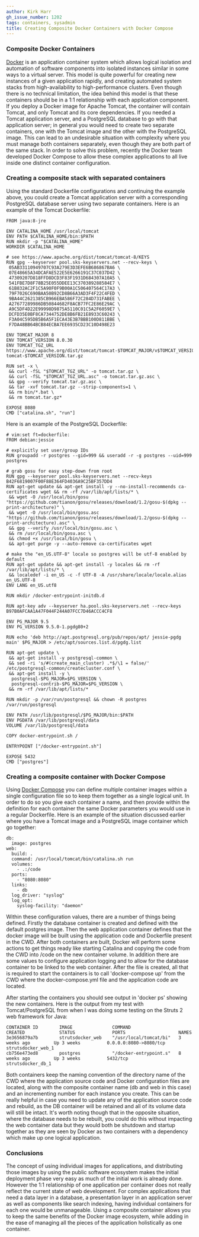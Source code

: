 ```yaml
---
author: Kirk Harr
gh_issue_number: 1202
tags: containers, sysadmin
title: Creating Composite Docker Containers with Docker Compose
---
```


### Composite Docker Containers

[Docker](https://docker.com) is an application container system which allows logical isolation and automation of software components into isolated instances similar in some ways to a virtual server. This model is quite powerful for creating new instances of a given application rapidly, and creating automated system stacks from high-availability to high-performance clusters. Even though there is no technical limitation, the idea behind this model is that these containers should be in a 1:1 relationship with each application component. If you deploy a Docker image for Apache Tomcat, the container will contain Tomcat, and only Tomcat and its core dependencies. If you needed a Tomcat application server, and a PostgreSQL database to go with that application server; in general you would need to create two separate containers, one with the Tomcat image and the other with the PostgreSQL image. This can lead to an undesirable situation with complexity where you must manage both containers separately, even though they are both part of the same stack. In order to solve this problem, recently the Docker team developed Docker Compose to allow these complex applications to all live inside one distinct container configuration.

### Creating a composite stack with separated containers

Using the standard Dockerfile configurations and continuing the example above, you could create a Tomcat application server with a corresponding PostgreSQL database server using two separate containers. Here is an example of the Tomcat Dockerfile:

```nohighlight
FROM java:8-jre

ENV CATALINA_HOME /usr/local/tomcat
ENV PATH $CATALINA_HOME/bin:$PATH
RUN mkdir -p "$CATALINA_HOME"
WORKDIR $CATALINA_HOME

# see https://www.apache.org/dist/tomcat/tomcat-8/KEYS
RUN gpg --keyserver pool.sks-keyservers.net --recv-keys \
 05AB33110949707C93A279E3D3EFE6B686867BA6 \
 07E48665A34DCAFAE522E5E6266191C37C037D42 \
 47309207D818FFD8DCD3F83F1931D684307A10A5 \
 541FBE7D8F78B25E055DDEE13C370389288584E7 \
 61B832AC2F1C5A90F0F9B00A1C506407564C17A3 \
 79F7026C690BAA50B92CD8B66A3AD3F4F22C4FED \
 9BA44C2621385CB966EBA586F72C284D731FABEE \
 A27677289986DB50844682F8ACB77FC2E86E29AC \
 A9C5DF4D22E99998D9875A5110C01C5A2F6059E7 \
 DCFD35E0BF8CA7344752DE8B6FB21E8933C60243 \
 F3A04C595DB5B6A5F1ECA43E3B7BBB100D811BBE \
 F7DA48BB64BCB84ECBA7EE6935CD23C10D498E23

ENV TOMCAT_MAJOR 8
ENV TOMCAT_VERSION 8.0.30
ENV TOMCAT_TGZ_URL https://www.apache.org/dist/tomcat/tomcat-$TOMCAT_MAJOR/v$TOMCAT_VERSION/bin/apache-tomcat-$TOMCAT_VERSION.tar.gz

RUN set -x \
 && curl -fSL "$TOMCAT_TGZ_URL" -o tomcat.tar.gz \
 && curl -fSL "$TOMCAT_TGZ_URL.asc" -o tomcat.tar.gz.asc \
 && gpg --verify tomcat.tar.gz.asc \
 && tar -xvf tomcat.tar.gz --strip-components=1 \
 && rm bin/*.bat \
 && rm tomcat.tar.gz*

EXPOSE 8080
CMD ["catalina.sh", "run"]
```

Here is an example of the PostgreSQL Dockerfile:

```nohighlight
# vim:set ft=dockerfile:
FROM debian:jessie

# explicitly set user/group IDs
RUN groupadd -r postgres --gid=999 && useradd -r -g postgres --uid=999 postgres

# grab gosu for easy step-down from root
RUN gpg --keyserver pool.sks-keyservers.net --recv-keys B42F6819007F00F88E364FD4036A9C25BF357DD4
RUN apt-get update && apt-get install -y --no-install-recommends ca-certificates wget && rm -rf /var/lib/apt/lists/* \
 && wget -O /usr/local/bin/gosu "https://github.com/tianon/gosu/releases/download/1.2/gosu-$(dpkg --print-architecture)" \
 && wget -O /usr/local/bin/gosu.asc "https://github.com/tianon/gosu/releases/download/1.2/gosu-$(dpkg --print-architecture).asc" \
 && gpg --verify /usr/local/bin/gosu.asc \
 && rm /usr/local/bin/gosu.asc \
 && chmod +x /usr/local/bin/gosu \
 && apt-get purge -y --auto-remove ca-certificates wget

# make the "en_US.UTF-8" locale so postgres will be utf-8 enabled by default
RUN apt-get update && apt-get install -y locales && rm -rf /var/lib/apt/lists/* \
 && localedef -i en_US -c -f UTF-8 -A /usr/share/locale/locale.alias en_US.UTF-8
ENV LANG en_US.utf8

RUN mkdir /docker-entrypoint-initdb.d

RUN apt-key adv --keyserver ha.pool.sks-keyservers.net --recv-keys B97B0AFCAA1A47F044F244A07FCC7D46ACCC4CF8

ENV PG_MAJOR 9.5
ENV PG_VERSION 9.5.0-1.pgdg80+2

RUN echo 'deb http://apt.postgresql.org/pub/repos/apt/ jessie-pgdg main' $PG_MAJOR > /etc/apt/sources.list.d/pgdg.list

RUN apt-get update \
 && apt-get install -y postgresql-common \
 && sed -ri 's/#(create_main_cluster) .*$/\1 = false/' /etc/postgresql-common/createcluster.conf \
 && apt-get install -y \
  postgresql-$PG_MAJOR=$PG_VERSION \
  postgresql-contrib-$PG_MAJOR=$PG_VERSION \
 && rm -rf /var/lib/apt/lists/*

RUN mkdir -p /var/run/postgresql && chown -R postgres /var/run/postgresql

ENV PATH /usr/lib/postgresql/$PG_MAJOR/bin:$PATH
ENV PGDATA /var/lib/postgresql/data
VOLUME /var/lib/postgresql/data

COPY docker-entrypoint.sh /

ENTRYPOINT ["/docker-entrypoint.sh"]

EXPOSE 5432
CMD ["postgres"]
```

### Creating a composite container with Docker Compose

Using [Docker Compose](https://docs.docker.com/compose/) you can define multiple container images within a single configuration file so to keep them together as a single logical unit. In order to do so you give each container a name, and then provide within the definition for each container the same Docker parameters you would use in a regular Dockerfile. Here is an example of the situation discussed earlier where you have a Tomcat image and a PostgreSQL image container which go together:

```nohighlight
db:
  image: postgres
web:
  build: .
  command: /usr/local/tomcat/bin/catalina.sh run
  volumes:
    - .:/code
  ports:
    - "8080:8080"
  links:
    - db
  log_driver: "syslog"
  log_opt:
    syslog-facility: "daemon"
```

Within these configuration values, there are a number of things being defined. Firstly the database container is created and defined with the default postgres image. Then the web application container defines that the docker image will be built using the application code and Dockerfile present in the CWD. After both containers are built, Docker will perform some actions to get things ready like starting Catalina and copying the code from the CWD into /code on the new container volume. In addition there are some values to configure application logging and to allow for the database container to be linked to the web container. After the file is created, all that is required to start the containers is to call 'docker-compose up' from the CWD where the docker-compose.yml file and the application code are located.

After starting the containers you should see output in 'docker ps' showing the new containers. Here is the output from my test with Tomcat/PostgreSQL from when I was doing some testing on the Struts 2 web framework for Java:

```nohighlight
CONTAINER ID        IMAGE               COMMAND                  CREATED             STATUS              PORTS                    NAMES
3e3656879a7b        strutsdocker_web    "/usr/local/tomcat/bi"   3 weeks ago         Up 3 weeks          0.0.0.0:8080->8080/tcp   strutsdocker_web_1
cb756e473ed8        postgres            "/docker-entrypoint.s"   8 weeks ago         Up 3 weeks          5432/tcp                 strutsdocker_db_1
```

Both containers keep the naming convention of the directory name of the CWD where the application source code and Docker configuration files are located, along with the composite container name (db and web in this case) and an incrementing number for each instance you create. This can be really helpful in case you need to update any of the application source code and rebuild, as the DB container will be retained and all of its volume data will still be intact. It's worth noting though that in the opposite situation, where the database needs to be rebuilt, you could do this without impacting the web container data but they would both be shutdown and startup together as they are seen by Docker as two containers with a dependency which make up one logical application.

### Conclusions

The concept of using individual images for applications, and distributing those images by using the public software ecosystem makes the initial deployment phase very easy as much of the initial work is already done. However the 1:1 relationship of one application per container does not really reflect the current state of web development. For complex applications that need a data layer in a database, a presentation layer in an application server as well as components like search indexing, having individual containers for each one would be unmanageable. Using a composite container allows you to keep the same benefits of the Docker image ecosystem, while adding in the ease of managing all the pieces of the application holistically as one container.
